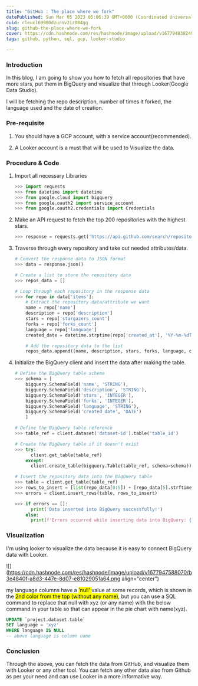 ```yaml
---
title: "GitHub : The place where we fork"
datePublished: Sun Mar 05 2023 05:06:39 GMT+0000 (Coordinated Universal Time)
cuid: cleuxl69900dzurnv2iz084qq
slug: github-the-place-where-we-fork
cover: https://cdn.hashnode.com/res/hashnode/image/upload/v1677948382491/19ea1c68-15a8-4332-b4c7-1385c658b68d.png
tags: github, python, sql, gcp, looker-studio

---
```


### Introduction

In this blog, I am going to show you how to fetch all repositories that have more stars, put them in BigQuery and visualize that through Looker(Google Data Studio).

I will be fetching the repo description, number of times it forked, the language used and the date of creation.

### Pre-requisite

1. You should have a GCP account, with a service account(recommended).
    
2. A Looker account is a must that will be used to Visualize the data.
    

### Procedure & Code

1. Import all necessary Libraries
    
    ```python
    >>> import requests
    >>> from datetime import datetime
    >>> from google.cloud import bigquery
    >>> from google.oauth2 import service_account
    >>> from google.oauth2.credentials import Credentials
    ```
    
2. Make an API request to fetch the top 200 repositories with the highest stars.
    
    ```python
    >>> response = requests.get('https://api.github.com/search/repositories?q=stars:>0&sort=stars&per_page=200')
    ```
    
3. Traverse through every repository and take out needed attributes/data.
    
    ```python
    # Convert the response data to JSON format
    >>> data = response.json()
    
    # Create a list to store the repository data
    >>> repos_data = []
    
    # Loop through each repository in the response data
    >>> for repo in data['items']:
        # Extract the repository data/attribute we want
        name = repo['name']
        description = repo['description']
        stars = repo['stargazers_count']
        forks = repo['forks_count']
        language = repo['language']
        created_date = datetime.strptime(repo['created_at'], '%Y-%m-%dT%H:%M:%SZ').date()
    
        # Add the repository data to the list
        repos_data.append((name, description, stars, forks, language, created_date))
    ```
    
4. Initialize the BigQuery client and insert the data after making the table.
    
    ```python
    # Define the BigQuery table schema
    >>> schema = [
        bigquery.SchemaField('name', 'STRING'),
        bigquery.SchemaField('description', 'STRING'),
        bigquery.SchemaField('stars', 'INTEGER'),
        bigquery.SchemaField('forks', 'INTEGER'),
        bigquery.SchemaField('language', 'STRING'),
        bigquery.SchemaField('created_date', 'DATE')
        ]
    
    # Define the BigQuery table reference
    >>> table_ref = client.dataset('dataset-id').table('table_id')
    
    # Create the BigQuery table if it doesn't exist
    >>> try:
          client.get_table(table_ref)
        except:
          client.create_table(bigquery.Table(table_ref, schema=schema))
    
    # Insert the repository data into the BigQuery table
    >>> table = client.get_table(table_ref)
    >>> rows_to_insert = [list(repo_data[0:5]) + [repo_data[5].strftime('%Y-%m-%d')] for repo_data in repos_data]
    >>> errors = client.insert_rows(table, rows_to_insert)
    
    >>> if errors == []:
          print('Data inserted into BigQuery successfully!')
        else:
          print(f'Errors occurred while inserting data into BigQuery: {errors}')
    ```
    

### Visualization

I'm using looker to visualize the data because it is easy to connect BigQuery data with Looker.

![](https://cdn.hashnode.com/res/hashnode/image/upload/v1677947588070/b3e4840f-a8d3-447e-8d07-e81029051a64.png align="center")

my language columns have a <mark> 'null' </mark> value at some records, which is shown in the <mark>2nd color from the top (without any name)</mark>, but you can use a SQL command to replace that null with xyz (or any name) with the below command in your table so that can appear in the pie chart with name(xyz).

```sql
UPDATE `project.dataset.table`
SET language = 'xyz'
WHERE language IS NULL
-- above language is column name
```

### Conclusion

Through the above, you can fetch the data from GitHub, and visualize them with Looker or any other tool. You can fetch any other data also from Github as per your need and can use Looker in a more informative way.